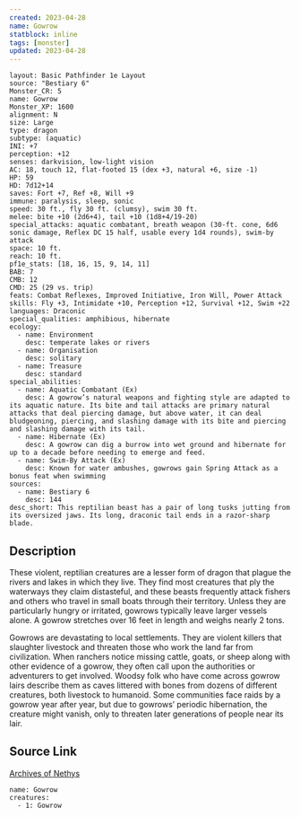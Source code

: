 ```yaml
---
created: 2023-04-28
name: Gowrow
statblock: inline
tags: [monster]
updated: 2023-04-28
---
```

```statblock
layout: Basic Pathfinder 1e Layout
source: "Bestiary 6"
Monster_CR: 5
name: Gowrow
Monster_XP: 1600
alignment: N
size: Large
type: dragon
subtype: (aquatic)
INI: +7
perception: +12
senses: darkvision, low-light vision
AC: 18, touch 12, flat-footed 15 (dex +3, natural +6, size -1)
HP: 59
HD: 7d12+14
saves: Fort +7, Ref +8, Will +9
immune: paralysis, sleep, sonic
speed: 30 ft., fly 30 ft. (clumsy), swim 30 ft.
melee: bite +10 (2d6+4), tail +10 (1d8+4/19-20)
special_attacks: aquatic combatant, breath weapon (30-ft. cone, 6d6 sonic damage, Reflex DC 15 half, usable every 1d4 rounds), swim-by attack
space: 10 ft.
reach: 10 ft.
pf1e_stats: [18, 16, 15, 9, 14, 11]
BAB: 7
CMB: 12
CMD: 25 (29 vs. trip)
feats: Combat Reflexes, Improved Initiative, Iron Will, Power Attack
skills: Fly +3, Intimidate +10, Perception +12, Survival +12, Swim +22
languages: Draconic
special_qualities: amphibious, hibernate
ecology:
  - name: Environment
    desc: temperate lakes or rivers
  - name: Organisation
    desc: solitary
  - name: Treasure
    desc: standard
special_abilities:
  - name: Aquatic Combatant (Ex)
    desc: A gowrow’s natural weapons and fighting style are adapted to its aquatic nature. Its bite and tail attacks are primary natural attacks that deal piercing damage, but above water, it can deal bludgeoning, piercing, and slashing damage with its bite and piercing and slashing damage with its tail.
  - name: Hibernate (Ex)
    desc: A gowrow can dig a burrow into wet ground and hibernate for up to a decade before needing to emerge and feed.
  - name: Swim-By Attack (Ex)
    desc: Known for water ambushes, gowrows gain Spring Attack as a bonus feat when swimming
sources:
  - name: Bestiary 6
    desc: 144
desc_short: This reptilian beast has a pair of long tusks jutting from its oversized jaws. Its long, draconic tail ends in a razor-sharp blade.
```
## Description
These violent, reptilian creatures are a lesser form of dragon that plague the rivers and lakes in which they live. They find most creatures that ply the waterways they claim distasteful, and these beasts frequently attack fishers and others who travel in small boats through their territory. Unless they are particularly hungry or irritated, gowrows typically leave larger vessels alone. A gowrow stretches over 16 feet in length and weighs nearly 2 tons. 

Gowrows are devastating to local settlements. They are violent killers that slaughter livestock and threaten those who work the land far from civilization. When ranchers notice missing cattle, goats, or sheep along with other evidence of a gowrow, they often call upon the authorities or adventurers to get involved. Woodsy folk who have come across gowrow lairs describe them as caves littered with bones from dozens of different creatures, both livestock to humanoid. Some communities face raids by a gowrow year after year, but due to gowrows’ periodic hibernation, the creature might vanish, only to threaten later generations of people near its lair.
## Source Link
[Archives of Nethys](https://aonprd.com/MonsterDisplay.aspx?ItemName=Gowrow)
```encounter-table
name: Gowrow
creatures:
  - 1: Gowrow
```
